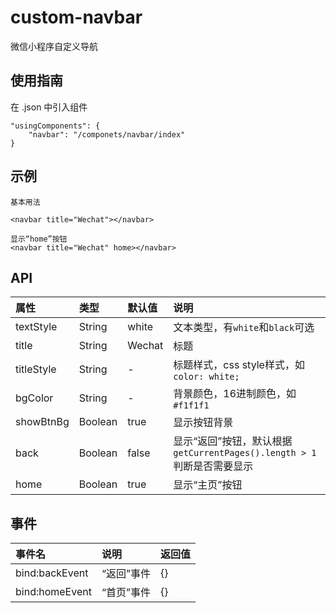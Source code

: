 # custom-navbar
微信小程序自定义导航

## 使用指南

在 .json 中引入组件

```
"usingComponents": {
    "navbar": "/componets/navbar/index"
}
```

## 示例

```
基本用法

<navbar title="Wechat"></navbar>

显示“home”按钮
<navbar title="Wechat" home></navbar>
```

## API

属性 | 类型 | 默认值 | 说明
:-- | :-- | :-- | :--
textStyle | String | white | 文本类型，有`white`和`black`可选
title | String | Wechat | 标题
titleStyle | String | - | 标题样式，css style样式，如`color: white;`
bgColor | String | - | 背景颜色，16进制颜色，如`#f1f1f1`
showBtnBg | Boolean | true | 显示按钮背景
back | Boolean | false | 显示“返回”按钮，默认根据`getCurrentPages().length > 1`判断是否需要显示
home | Boolean | true | 显示“主页”按钮


## 事件

事件名 | 说明 | 返回值
:-- | :-- | :--
bind:backEvent | “返回”事件 | {}
bind:homeEvent | “首页”事件 | {}
